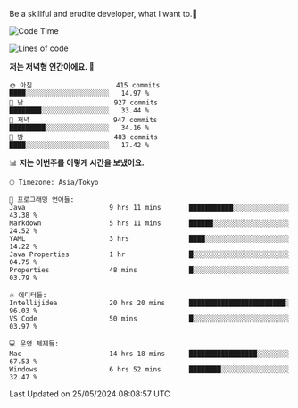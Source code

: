 Be a skillful and erudite developer, what I want to.👶

<!--START_SECTION:waka-->
![Code Time](http://img.shields.io/badge/Code%20Time-834%20hrs%205%20mins-blue)

![Lines of code](https://img.shields.io/badge/%EC%A0%80%EB%8A%94%20%EC%97%AC%ED%83%9C%EA%B9%8C%EC%A7%80%20-2.1%20million%20%EC%A4%84%EC%9D%98%20%EC%BD%94%EB%93%9C%EB%A5%BC%20%EC%9E%91%EC%84%B1%ED%96%88%EC%96%B4%EC%9A%94.-blue)

**저는 저녁형 인간이에요. 🦉** 

```text
🌞 아침                     415 commits         ████░░░░░░░░░░░░░░░░░░░░░   14.97 % 
🌆 낮　                     927 commits         ████████░░░░░░░░░░░░░░░░░   33.44 % 
🌃 저녁                     947 commits         █████████░░░░░░░░░░░░░░░░   34.16 % 
🌙 밤　                     483 commits         ████░░░░░░░░░░░░░░░░░░░░░   17.42 % 
```


📊 **저는 이번주를 이렇게 시간을 보냈어요.** 

```text
🕑︎ Timezone: Asia/Tokyo

💬 프로그래밍 언어들: 
Java                     9 hrs 11 mins       ███████████░░░░░░░░░░░░░░   43.38 % 
Markdown                 5 hrs 11 mins       ██████░░░░░░░░░░░░░░░░░░░   24.52 % 
YAML                     3 hrs               ████░░░░░░░░░░░░░░░░░░░░░   14.22 % 
Java Properties          1 hr                █░░░░░░░░░░░░░░░░░░░░░░░░   04.75 % 
Properties               48 mins             █░░░░░░░░░░░░░░░░░░░░░░░░   03.79 % 

🔥 에디터들: 
Intellijidea             20 hrs 20 mins      ████████████████████████░   96.03 % 
VS Code                  50 mins             █░░░░░░░░░░░░░░░░░░░░░░░░   03.97 % 

💻 운영 체제들: 
Mac                      14 hrs 18 mins      █████████████████░░░░░░░░   67.53 % 
Windows                  6 hrs 52 mins       ████████░░░░░░░░░░░░░░░░░   32.47 % 
```


 Last Updated on 25/05/2024 08:08:57 UTC
<!--END_SECTION:waka-->
